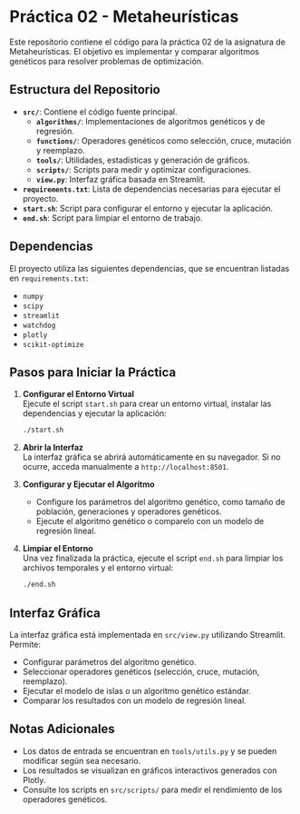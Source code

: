 # Práctica 02 - Metaheurísticas

Este repositorio contiene el código para la práctica 02 de la asignatura de Metaheurísticas. El objetivo es implementar y comparar algoritmos genéticos para resolver problemas de optimización.

## Estructura del Repositorio

- **`src/`**: Contiene el código fuente principal.
  - **`algorithms/`**: Implementaciones de algoritmos genéticos y de regresión.
  - **`functions/`**: Operadores genéticos como selección, cruce, mutación y reemplazo.
  - **`tools/`**: Utilidades, estadísticas y generación de gráficos.
  - **`scripts/`**: Scripts para medir y optimizar configuraciones.
  - **`view.py`**: Interfaz gráfica basada en Streamlit.
- **`requirements.txt`**: Lista de dependencias necesarias para ejecutar el proyecto.
- **`start.sh`**: Script para configurar el entorno y ejecutar la aplicación.
- **`end.sh`**: Script para limpiar el entorno de trabajo.

## Dependencias

El proyecto utiliza las siguientes dependencias, que se encuentran listadas en `requirements.txt`:

- `numpy`
- `scipy`
- `streamlit`
- `watchdog`
- `plotly`
- `scikit-optimize`

## Pasos para Iniciar la Práctica


1. **Configurar el Entorno Virtual**  
   Ejecute el script `start.sh` para crear un entorno virtual, instalar las dependencias y ejecutar la aplicación:
   ```bash
   ./start.sh
   ```

2. **Abrir la Interfaz**  
   La interfaz gráfica se abrirá automáticamente en su navegador. Si no ocurre, acceda manualmente a `http://localhost:8501`.

3. **Configurar y Ejecutar el Algoritmo**  
   - Configure los parámetros del algoritmo genético, como tamaño de población, generaciones y operadores genéticos.
   - Ejecute el algoritmo genético o comparelo con un modelo de regresión lineal.

4. **Limpiar el Entorno**  
   Una vez finalizada la práctica, ejecute el script `end.sh` para limpiar los archivos temporales y el entorno virtual:
   ```bash
   ./end.sh
   ```

## Interfaz Gráfica

La interfaz gráfica está implementada en `src/view.py` utilizando Streamlit. Permite:

- Configurar parámetros del algoritmo genético.
- Seleccionar operadores genéticos (selección, cruce, mutación, reemplazo).
- Ejecutar el modelo de islas o un algoritmo genético estándar.
- Comparar los resultados con un modelo de regresión lineal.

## Notas Adicionales

- Los datos de entrada se encuentran en `tools/utils.py` y se pueden modificar según sea necesario.
- Los resultados se visualizan en gráficos interactivos generados con Plotly.
- Consulte los scripts en `src/scripts/` para medir el rendimiento de los operadores genéticos.